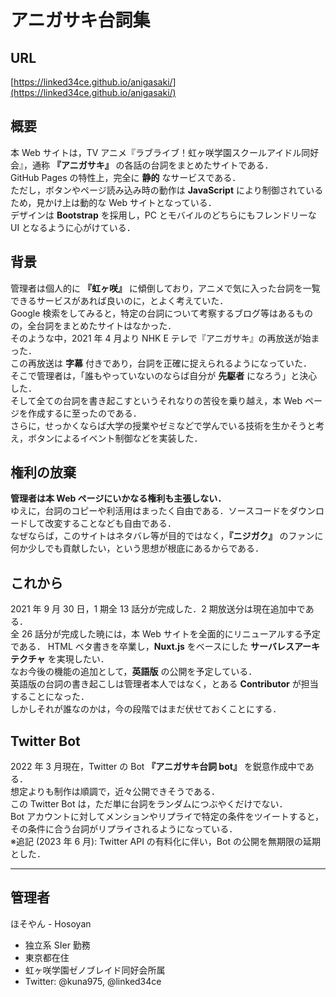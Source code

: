 # アニガサキ台詞集

## URL

[https://linked34ce.github.io/anigasaki/](https://linked34ce.github.io/anigasaki/)

## 概要

本 Web サイトは，TV アニメ『ラブライブ！虹ヶ咲学園スクールアイドル同好会』，通称 **『アニガサキ』** の各話の台詞をまとめたサイトである．<br>
GitHub Pages の特性上，完全に **静的** なサービスである．<br>
ただし，ボタンやページ読み込み時の動作は **JavaScript** により制御されているため，見かけ上は動的な Web サイトとなっている．<br>
デザインは **Bootstrap** を採用し，PC とモバイルのどちらにもフレンドリーな UI となるように心がけている．

## 背景

管理者は個人的に **『虹ヶ咲』** に傾倒しており，アニメで気に入った台詞を一覧できるサービスがあれば良いのに，とよく考えていた．<br>
Google 検索をしてみると，特定の台詞について考察するブログ等はあるものの，全台詞をまとめたサイトはなかった．<br>
そのような中，2021 年 4 月より NHK E テレで『アニガサキ』の再放送が始まった．<br>
この再放送は **字幕** 付きであり，台詞を正確に捉えられるようになっていた．<br>
そこで管理者は，「誰もやっていないのならば自分が **先駆者** になろう」と決心した．<br>
そして全ての台詞を書き起こすというそれなりの苦役を乗り越え，本 Web ページを作成するに至ったのである．<br>
さらに，せっかくならば大学の授業やゼミなどで学んでいる技術を生かそうと考え，ボタンによるイベント制御などを実装した．

## 権利の放棄

**管理者は本 Web ページにいかなる権利も主張しない．** <br>
ゆえに，台詞のコピーや利活用はまったく自由である．ソースコードをダウンロードして改変することなども自由である．<br>
なぜならば，このサイトはネタバレ等が目的ではなく，**『ニジガク』** のファンに何か少しでも貢献したい，という思想が根底にあるからである．

## これから

2021 年 9 月 30 日，1 期全 13 話分が完成した．2 期放送分は現在追加中である．<br>
全 26 話分が完成した暁には，本 Web サイトを全面的にリニューアルする予定である．
HTML ベタ書きを卒業し，**Nuxt.js** をベースにした **サーバレスアーキテクチャ** を実現したい．<br>
なお今後の機能の追加として，**英語版** の公開を予定している．<br>
英語版の台詞の書き起こしは管理者本人ではなく，とある **Contributor** が担当することになった．<br>
しかしそれが誰なのかは，今の段階ではまだ伏せておくことにする．

## Twitter Bot

2022 年 3 月現在，Twitter の Bot **『アニガサキ台詞 bot』** を鋭意作成中である．<br>
想定よりも制作は順調で，近々公開できそうである．<br>
この Twitter Bot は，ただ単に台詞をランダムにつぶやくだけでない．<br>
Bot アカウントに対してメンションやリプライで特定の条件をツイートすると，その条件に合う台詞がリプライされるようになっている．<br>
※追記 (2023 年 6 月): Twitter API の有料化に伴い，Bot の公開を無期限の延期とした．

---

## 管理者

ほそやん - Hosoyan

-   独立系 SIer 勤務
-   東京都在住
-   虹ヶ咲学園ゼノブレイド同好会所属
-   Twitter: @kuna975, @linked34ce
